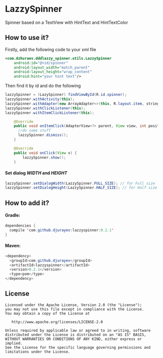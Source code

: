 # LazzySpinner
Spinner based on a TextView with HintText and HintTextColor
## How to use it?
Firstly, add the following code to your xml file
``` xml
<com.dzhuraev.dddlazzy_spinner.utils.LazzySpinner
    android:id="@+id/spinner"
    android:layout_width="match_parent"
    android:layout_height="wrap_content"
    android:hint="your hint text"/>
```
Then find it by id and do the following
``` java
lazzySpinner = (LazySpinner) findViewById(R.id.spinner);
lazzySpinner.withActivity(this);
lazzySpinner.withAdapter(new ArrayAdapter<>(this, R.layout.item, string_array));
lazzySpinner.withClickListener(this);
lazzySpinner.withItemClickListener(this);

    @Override
    public void onItemClick(AdapterView<?> parent, View view, int position, long id) {
      //do some stuff
      lazzySpinner.dismiss();
    }

    @Override
    public void onClick(View v) {
        lazzySpinner.show();
    }
```
#### Set dialog ***WIDTH*** and ***HEIGHT***
``` java
lazzySpinner.setDialogWidth(LazzySpinner.FULL_SIZE); // for Full size
lazzySpinner.setDialogHeight(LazzySpinner.HALF_SIZE); // for Half size
```
## How to add it?
#### Gradle:
``` java
dependencies {
  compile 'com.github.djurayev:lazzyspinner:0.2.1'
}
```
#### Maven:
``` java
<dependency>
  <groupId>com.github.djurayev</groupId>
  <artifactId>lazzyspinner</artifactId>
  <version>0.2.1</version>
  <type>pom</type>
</dependency>
```
## License
```
Licensed under the Apache License, Version 2.0 (the "License");
you may not use this file except in compliance with the License.
You may obtain a copy of the License at

   http://www.apache.org/licenses/LICENSE-2.0

Unless required by applicable law or agreed to in writing, software
distributed under the License is distributed on an "AS IS" BASIS,
WITHOUT WARRANTIES OR CONDITIONS OF ANY KIND, either express or implied.
See the License for the specific language governing permissions and
limitations under the License.
```
